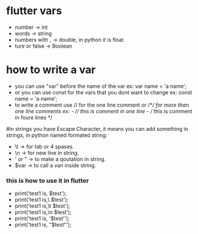 # flutter vars

- number -> int
- words -> string
- numbers with , -> double, in python it is float
- ture or false -> Boolean

# how to write a var

- you can use "var" before the name of the var
  ex: var name = 'a name';
- or you can use const for the vars that you dont want to change
  ex: const name = 'a name';
- to write a comment use // for the one line comment or /\*_/ for more than one line comments
  ex: - // this is comment in one line - /_ this
  is
  comment
  in foure lines \*/

#in strings you have Escape Character, it means you can add something in strings, in python named formated string:

- \t -> for tab or 4 spases.
- \n -> for new line in string.
- \' or \" -> to make a qoutation in string.
- $var -> to call a van inside string.

### this is how to use it in flutter

- print('test1 is, $test');
- print('test1 is,\\ $test');
- print('test1 is,\t $test');
- print('test1 is,\n $test');
- print('test1 is, \'$test\'');
- print('test1 is, \"$test\"');
